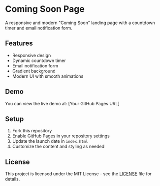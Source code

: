 # Coming Soon Page

A responsive and modern "Coming Soon" landing page with a countdown timer and email notification form.

## Features
- Responsive design
- Dynamic countdown timer
- Email notification form
- Gradient background
- Modern UI with smooth animations

## Demo
You can view the live demo at: [Your GitHub Pages URL]

## Setup
1. Fork this repository
2. Enable GitHub Pages in your repository settings
3. Update the launch date in `index.html`
4. Customize the content and styling as needed

## License
This project is licensed under the MIT License - see the [LICENSE](LICENSE) file for details.
